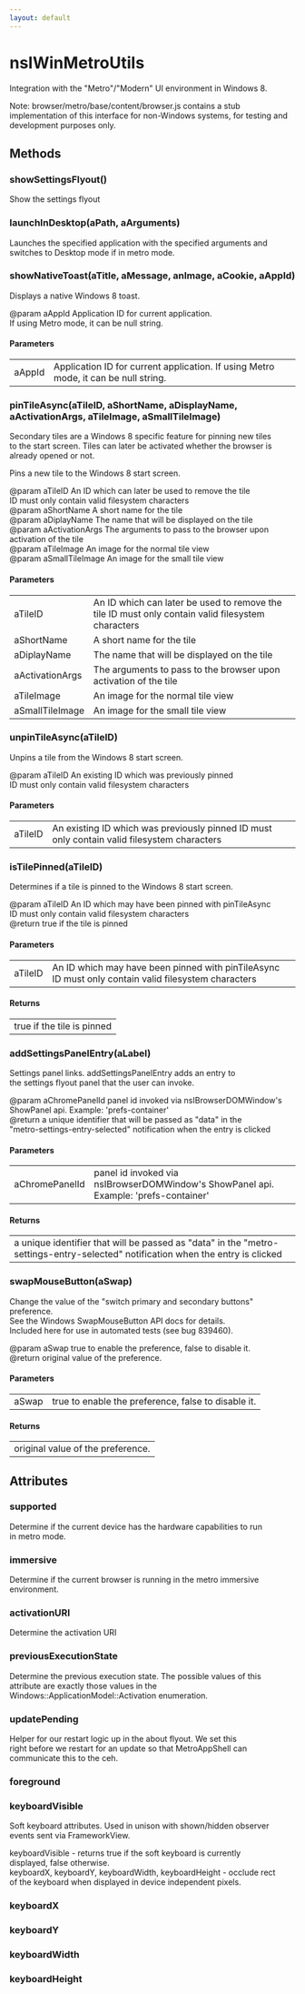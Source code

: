 ```yaml
---
layout: default
---
```


# nsIWinMetroUtils #
  
Integration with the "Metro"/"Modern" UI environment in Windows 8.  
  
Note: browser/metro/base/content/browser.js contains a stub  
implementation of this interface for non-Windows systems, for testing and  
development purposes only.  
  

## Methods ##

### showSettingsFlyout() ###
  
Show the settings flyout  
  

### launchInDesktop(aPath, aArguments) ###
  
Launches the specified application with the specified arguments and  
switches to Desktop mode if in metro mode.  
  

### showNativeToast(aTitle, aMessage, anImage, aCookie, aAppId) ###
  
Displays a native Windows 8 toast.  
  
@param aAppId  Application ID for current application.  
               If using Metro mode, it can be null string.  
  

#### Parameters ####

<table>

<tr>
<td>aAppId</td>
<td>Application ID for current application.  
               If using Metro mode, it can be null string.  
</td>
</tr>

</table>

### pinTileAsync(aTileID, aShortName, aDisplayName, aActivationArgs, aTileImage, aSmallTileImage) ###
  
Secondary tiles are a Windows 8 specific feature for pinning new tiles  
to the start screen.   Tiles can later be activated whether the browser is  
already opened or not.   
  
  
Pins a new tile to the Windows 8 start screen.  
  
@param aTileID         An ID which can later be used to remove the tile  
                       ID must only contain valid filesystem characters  
@param aShortName      A short name for the tile  
@param aDiplayName     The name that will be displayed on the tile  
@param aActivationArgs The arguments to pass to the browser upon   
                       activation of the tile  
@param aTileImage An image for the normal tile view  
@param aSmallTileImage An image for the small tile view  
  

#### Parameters ####

<table>

<tr>
<td>aTileID</td>
<td>An ID which can later be used to remove the tile  
                       ID must only contain valid filesystem characters  
</td>
</tr>

<tr>
<td>aShortName</td>
<td>A short name for the tile  
</td>
</tr>

<tr>
<td>aDiplayName</td>
<td>The name that will be displayed on the tile  
</td>
</tr>

<tr>
<td>aActivationArgs</td>
<td>The arguments to pass to the browser upon   
                       activation of the tile  
</td>
</tr>

<tr>
<td>aTileImage</td>
<td>An image for the normal tile view  
</td>
</tr>

<tr>
<td>aSmallTileImage</td>
<td>An image for the small tile view  
</td>
</tr>

</table>

### unpinTileAsync(aTileID) ###
  
Unpins a tile from the Windows 8 start screen.  
  
@param aTileID An existing ID which was previously pinned  
               ID must only contain valid filesystem characters  
  

#### Parameters ####

<table>

<tr>
<td>aTileID</td>
<td>An existing ID which was previously pinned  
               ID must only contain valid filesystem characters  
</td>
</tr>

</table>

### isTilePinned(aTileID) ###
  
Determines if a tile is pinned to the Windows 8 start screen.  
  
@param aTileID An ID which may have been pinned with pinTileAsync  
               ID must only contain valid filesystem characters  
@return true if the tile is pinned  
  

#### Parameters ####

<table>

<tr>
<td>aTileID</td>
<td>An ID which may have been pinned with pinTileAsync  
               ID must only contain valid filesystem characters  
</td>
</tr>

</table>

#### Returns ####

<table>

<tr>
<td>true if the tile is pinned  
</td>
</tr>

</table>

### addSettingsPanelEntry(aLabel) ###
  
Settings panel links. addSettingsPanelEntry adds an entry to  
the settings flyout panel that the user can invoke.  
  
@param aChromePanelId panel id invoked via nsIBrowserDOMWindow's  
ShowPanel api. Example: 'prefs-container'  
@return a unique identifier that will be passed as "data" in the  
"metro-settings-entry-selected" notification when the entry is clicked  
  

#### Parameters ####

<table>

<tr>
<td>aChromePanelId</td>
<td>panel id invoked via nsIBrowserDOMWindow's  
ShowPanel api. Example: 'prefs-container'  
</td>
</tr>

</table>

#### Returns ####

<table>

<tr>
<td>a unique identifier that will be passed as "data" in the  
"metro-settings-entry-selected" notification when the entry is clicked  
</td>
</tr>

</table>

### swapMouseButton(aSwap) ###
  
Change the value of the "switch primary and secondary buttons" preference.  
See the Windows SwapMouseButton API docs for details.  
Included here for use in automated tests (see bug 839460).  
  
@param aSwap true to enable the preference, false to disable it.  
@return original value of the preference.  
  

#### Parameters ####

<table>

<tr>
<td>aSwap</td>
<td>true to enable the preference, false to disable it.  
</td>
</tr>

</table>

#### Returns ####

<table>

<tr>
<td>original value of the preference.  
</td>
</tr>

</table>

## Attributes ##

### supported ###
  
Determine if the current device has the hardware capabilities to run  
in metro mode.  
  

### immersive ###
  
Determine if the current browser is running in the metro immersive  
environment.  
  

### activationURI ###
  
Determine the activation URI  
  

### previousExecutionState ###
  
Determine the previous execution state. The possible values of this  
attribute are exactly those values in the  
Windows::ApplicationModel::Activation enumeration.  
  

### updatePending ###
  
Helper for our restart logic up in the about flyout. We set this  
right before we restart for an update so that MetroAppShell can  
communicate this to the ceh.  
  

### foreground ###

### keyboardVisible ###
  
Soft keyboard attributes. Used in unison with shown/hidden observer  
events sent via FrameworkView.  
  
keyboardVisible - returns true if the soft keyboard is currently  
displayed, false otherwise.  
keyboardX, keyboardY, keyboardWidth, keyboardHeight - occlude rect  
of the keyboard when displayed in device independent pixels.  
  

### keyboardX ###

### keyboardY ###

### keyboardWidth ###

### keyboardHeight ###
